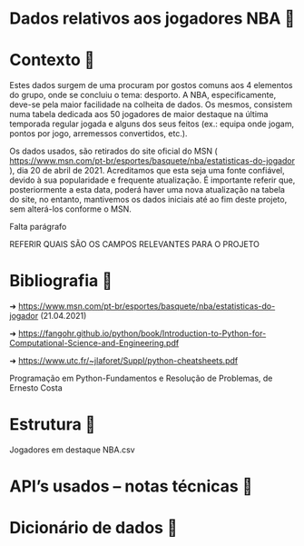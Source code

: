 # Dados relativos aos jogadores NBA 🏀

# Contexto 🏀
Estes dados surgem de uma procuram por gostos comuns aos 4 elementos do grupo, onde se concluiu o tema: desporto. A NBA, especificamente, deve-se pela maior facilidade na colheita de dados. Os mesmos, consistem numa tabela dedicada aos 50 jogadores de maior destaque na última temporada regular jogada e alguns dos seus feitos (ex.: equipa onde jogam, pontos por jogo, arremessos convertidos, etc.).

Os dados usados, são retirados do site oficial do MSN ( https://www.msn.com/pt-br/esportes/basquete/nba/estatisticas-do-jogador ), dia 20 de abril de 2021. Acreditamos que esta seja uma fonte confiável, devido à sua popularidade e frequente atualização. É importante referir que, posteriormente a esta data, poderá haver uma nova atualização na tabela do site, no entanto, mantivemos os dados iniciais até ao fim deste projeto, sem alterá-los conforme o MSN.

Falta parágrafo

REFERIR QUAIS SÃO OS CAMPOS RELEVANTES PARA O PROJETO

# Bibliografia 🏀

➜ https://www.msn.com/pt-br/esportes/basquete/nba/estatisticas-do-jogador (21.04.2021)

➜ https://fangohr.github.io/python/book/Introduction-to-Python-for-Computational-Science-and-Engineering.pdf

➜ https://www.utc.fr/~jlaforet/Suppl/python-cheatsheets.pdf

Programação em Python-Fundamentos e Resolução de Problemas, de Ernesto Costa 

# Estrutura 🏀

Jogadores em destaque NBA.csv 

# API’s usados – notas técnicas 🏀

# Dicionário de dados 🏀
